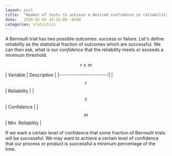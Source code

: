 ```yaml
---
layout: post
title:  "Number of tests to achieve a desired confidence in reliability"
date:   2020-02-02 19:15:00 -0500
categories: statistics
---
```

A Bernoulli trial has two possible outcomes: success or failure. Let's define _reliability_ as the statistical fraction of outcomes which are successful. We can then ask, what is our _confidence_ that the reliability meets or exceeds a minimum threshold.

$$r \geq m$$


| Variable | Description |
|------------------------|
| $$r$$ | Reliability |
| $$c$$ | Confidence |
| $$m$$ | Min. Reliability |


If we want a certain level of confidence that some fraction of Bernoulli trials will be successful.
We may want to achieve a certain level of confidence that our process or product is successful a minimum percentage of the time.

[jekyll-docs]: https://jekyllrb.com/docs/home
[jekyll-gh]:   https://github.com/jekyll/jekyll
[jekyll-talk]: https://talk.jekyllrb.com/
